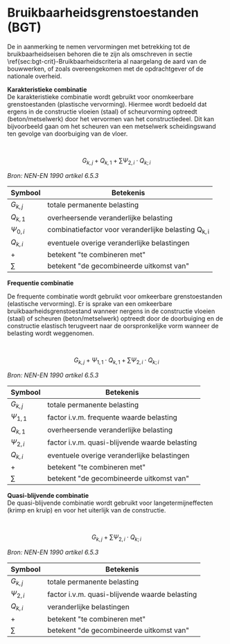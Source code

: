# Bruikbaarheidsgrenstoestanden (BGT)

De in aanmerking te nemen vervormingen met betrekking tot de bruikbaarheidseisen behoren die te zijn als omschreven in sectie \ref{sec:bgt-crit}-Bruikbaarheidscriteria al naargelang de aard van de bouwwerken, of zoals overeengekomen met de opdrachtgever of de nationale overheid.

**Karakteristieke combinatie**  
De karakteristieke combinatie wordt gebruikt voor onomkeerbare grenstoestanden (plastische vervorming). Hiermee wordt bedoeld dat ergens in de constructie vloeien (staal) of scheurvorming optreedt (beton/metselwerk) door het vervormen van het constructiedeel. Dit kan bijvoorbeeld gaan om het scheuren van een metselwerk scheidingswand ten gevolge van doorbuiging van de vloer. 

<br>

$$
G_{k,j} + Q_{k,1} + \sum \Psi_{2,i} \cdot Q_{k;i}
$$

*Bron: NEN-EN 1990 artikel 6.5.3*

| Symbool        | Betekenis                                       |
|----------------|-------------------------------------------------|
| $G_{k,j}$ | totale permanente belasting                   |
| $Q_{k,1}$ | overheersende veranderlijke belasting          |
| $\Psi_{0,i}$ | combinatiefactor voor veranderlijke belasting $\mathsf{Q_{k,i}}$ |
| $Q_{k,i}$ | eventuele overige veranderlijke belastingen     |
| $+$                  | betekent "te combineren met"               |
| $\sum$      | betekent "de gecombineerde uitkomst van"   |


**Frequentie combinatie**

De frequente combinatie wordt gebruikt voor omkeerbare grenstoestanden (elastische vervorming). Er is sprake van een omkeerbare bruikbaarheidsgrenstoestand wanneer nergens in de constructie vloeien (staal) of scheuren (beton/metselwerk) optreedt door de doorbuiging en de constructie elastisch terugveert naar de oorspronkelijke vorm wanneer de belasting wordt weggenomen.

<br>

$$
G_{k,j} + \Psi_{1,1} \cdot Q_{k,1} + \sum \Psi_{2,i} \cdot Q_{k;i}
$$

*Bron: NEN-EN 1990 artikel 6.5.3*

| Symbool        | Betekenis                                       |
|----------------|-------------------------------------------------|
| $G_{k,j}$ | totale permanente belasting                   |
| $\Psi_{1,1}$ | factor i.v.m. frequente waarde belasting    |
| $Q_{k,1}$ | overheersende veranderlijke belasting          |
| $\Psi_{2,i}$ | factor i.v.m. quasi-blijvende waarde belasting |
| $Q_{k,i}$ | eventuele overige veranderlijke belastingen     |
| $+$                  | betekent "te combineren met"               |
| $\sum$      | betekent "de gecombineerde uitkomst van"   |


**Quasi-blijvende combinatie**  
De quasi-blijvende combinatie wordt gebruikt voor langetermijneffecten (krimp en kruip) en voor het uiterlijk van de constructie. 

<br>

$$
G_{k,j} + \sum \Psi_{2,i} \cdot Q_{k;i}
$$

*Bron: NEN-EN 1990 artikel 6.5.3*

| Symbool        | Betekenis                                       |
|----------------|-------------------------------------------------|
| $G_{k,j}$ | totale permanente belasting                   |
| $\Psi_{2,i}$ | factor i.v.m. quasi-blijvende waarde belasting |
| $Q_{k,i}$ | veranderlijke belastingen                      |
| $+$                  | betekent "te combineren met"               |
| $\sum$      | betekent "de gecombineerde uitkomst van"   |


